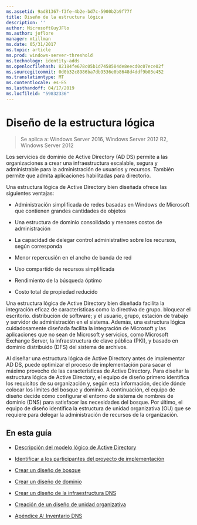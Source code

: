 ```yaml
---
ms.assetid: 9ad81367-f3fe-4b2e-bd7c-5900b2b9f77f
title: Diseño de la estructura lógica
description: ''
author: MicrosoftGuyJFlo
ms.author: joflore
manager: mtillman
ms.date: 05/31/2017
ms.topic: article
ms.prod: windows-server-threshold
ms.technology: identity-adds
ms.openlocfilehash: 82184fe678c05b1d7458584de8eecd0c07ece02f
ms.sourcegitcommit: 0d0b32c8986ba7db9536e0b8648d4ddf9b03e452
ms.translationtype: MT
ms.contentlocale: es-ES
ms.lasthandoff: 04/17/2019
ms.locfileid: "59832336"
---
```

# <a name="designing-the-logical-structure"></a>Diseño de la estructura lógica

>Se aplica a: Windows Server 2016, Windows Server 2012 R2, Windows Server 2012

Los servicios de dominio de Active Directory (AD DS) permite a las organizaciones a crear una infraestructura escalable, segura y administrable para la administración de usuarios y recursos. También permite que admita aplicaciones habilitadas para directorio.  
  
Una estructura lógica de Active Directory bien diseñada ofrece las siguientes ventajas:  
  
-   Administración simplificada de redes basadas en Windows de Microsoft que contienen grandes cantidades de objetos  
  
-   Una estructura de dominio consolidado y menores costos de administración  
  
-   La capacidad de delegar control administrativo sobre los recursos, según corresponda  
  
-   Menor repercusión en el ancho de banda de red  
  
-   Uso compartido de recursos simplificada  
  
-   Rendimiento de la búsqueda óptimo  
  
-   Costo total de propiedad reducido  
  
Una estructura lógica de Active Directory bien diseñada facilita la integración eficaz de características como la directiva de grupo. bloquear el escritorio. distribución de software; y el usuario, grupo, estación de trabajo y servidor de administración en el sistema. Además, una estructura lógica cuidadosamente diseñada facilita la integración de Microsoft y las aplicaciones que no sean de Microsoft y servicios, como Microsoft Exchange Server, la infraestructura de clave pública (PKI), y basado en dominio distribuido (DFS) del sistema de archivos.  
  
Al diseñar una estructura lógica de Active Directory antes de implementar AD DS, puede optimizar el proceso de implementación para sacar el máximo provecho de las características de Active Directory. Para diseñar la estructura lógica de Active Directory, el equipo de diseño primero identifica los requisitos de su organización y, según esta información, decide dónde colocar los límites del bosque y dominio. A continuación, el equipo de diseño decide cómo configurar el entorno de sistema de nombres de dominio (DNS) para satisfacer las necesidades del bosque. Por último, el equipo de diseño identifica la estructura de unidad organizativa (OU) que se requiere para delegar la administración de recursos de la organización.  
  
## <a name="in-this-guide"></a>En esta guía  
  
-   [Descripción del modelo lógico de Active Directory](../../ad-ds/plan/Understanding-the-Active-Directory-Logical-Model.md)  
  
-   [Identificar a los participantes del proyecto de implementación](../../ad-ds/plan/Identifying-the-Deployment-Project-Participants.md)  
  
-   [Crear un diseño de bosque](../../ad-ds/plan/Creating-a-Forest-Design.md)  
  
-   [Crear un diseño de dominio](../../ad-ds/plan/Creating-a-Domain-Design.md)  
  
-   [Crear un diseño de la infraestructura DNS](../../ad-ds/plan/Creating-a-DNS-Infrastructure-Design.md)  
  
-   [Creación de un diseño de unidad organizativa](../../ad-ds/plan/Creating-an-Organizational-Unit-Design.md)  
  
-   [Apéndice A: Inventario DNS](../../ad-ds/plan/Appendix-A--DNS-Inventory.md)  
  


